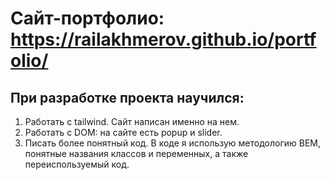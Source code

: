 # Сайт-портфолио: https://railakhmerov.github.io/portfolio/

## При разработке проекта научился: 
1) Работать с tailwind. Сайт написан именно на нем.
2) Работать с DOM: на сайте есть popup и slider.
3) Писать более понятный код. В коде я использую методологию BEM, понятные названия классов и переменных, а также переиспользуемый код.
